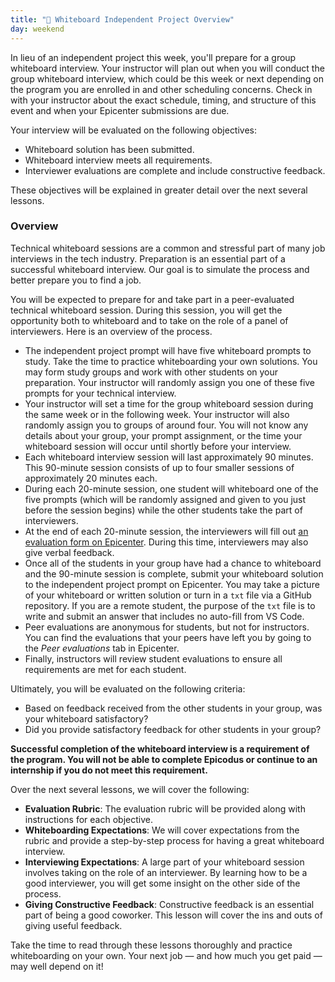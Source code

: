 ```yaml
---
title: "📓 Whiteboard Independent Project Overview"
day: weekend
---
```


In lieu of an independent project this week, you'll prepare for a group whiteboard interview. Your instructor will plan out when you will conduct the group whiteboard interview, which could be this week or next depending on the program you are enrolled in and other scheduling concerns. Check in with your instructor about the exact schedule, timing, and structure of this event and when your Epicenter submissions are due.

Your interview will be evaluated on the following objectives:

* Whiteboard solution has been submitted.
* Whiteboard interview meets all requirements.
* Interviewer evaluations are complete and include constructive feedback.

These objectives will be explained in greater detail over the next several lessons.

### Overview

Technical whiteboard sessions are a common and stressful part of many job interviews in the tech industry. Preparation is an essential part of a successful whiteboard interview. Our goal is to simulate the process and better prepare you to find a job.

You will be expected to prepare for and take part in a peer-evaluated technical whiteboard session. During this session, you will get the opportunity both to whiteboard and to take on the role of a panel of interviewers. Here is an overview of the process.

* The independent project prompt will have five whiteboard prompts to study. Take the time to practice whiteboarding your own solutions. You may form study groups and work with other students on your preparation. Your instructor will randomly assign you one of these five prompts for your technical interview.
* Your instructor will set a time for the group whiteboard session during the same week or in the following week. Your instructor will also randomly assign you to groups of around four. You will not know any details about your group, your prompt assignment, or the time your whiteboard session will occur until shortly before your interview.
* Each whiteboard interview session will last approximately 90 minutes. This 90-minute session consists of up to four smaller sessions of approximately 20 minutes each.
* During each 20-minute session, one student will whiteboard one of the five prompts (which will be randomly assigned and given to you just before the session begins) while the other students take the part of interviewers.
* At the end of each 20-minute session, the interviewers will fill out [an evaluation form on Epicenter](https://epicenter.epicodus.com/peer_evaluations/new). During this time, interviewers may also give verbal feedback.
* Once all of the students in your group have had a chance to whiteboard and the 90-minute session is complete, submit your whiteboard solution to the independent project prompt on Epicenter. You may take a picture of your whiteboard or written solution or turn in a `txt` file via a GitHub repository. If you are a remote student, the purpose of the `txt` file is to write and submit an answer that includes no auto-fill from VS Code.
* Peer evaluations are anonymous for students, but not for instructors. You can find the evaluations that your peers have left you by going to the _Peer evaluations_ tab in Epicenter.
* Finally, instructors will review student evaluations to ensure all requirements are met for each student.

Ultimately, you will be evaluated on the following criteria:

* Based on feedback received from the other students in your group, was your whiteboard satisfactory?
* Did you provide satisfactory feedback for other students in your group?

**Successful completion of the whiteboard interview is a requirement of the program. You will not be able to complete Epicodus or continue to an internship if you do not meet this requirement.**

Over the next several lessons, we will cover the following:

* **Evaluation Rubric**: The evaluation rubric will be provided along with instructions for each objective.
* **Whiteboarding Expectations**: We will cover expectations from the rubric and provide a step-by-step process for having a great whiteboard interview.
* **Interviewing Expectations**: A large part of your whiteboard session involves taking on the role of an interviewer. By learning how to be a good interviewer, you will get some insight on the other side of the process.
* **Giving Constructive Feedback**: Constructive feedback is an essential part of being a good coworker. This lesson will cover the ins and outs of giving useful feedback.

Take the time to read through these lessons thoroughly and practice whiteboarding on your own. Your next job — and how much you get paid — may well depend on it!
